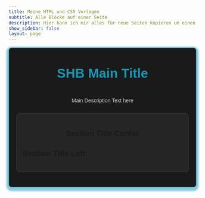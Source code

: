 ```yaml
---
title: Meine HTML und CSS Vorlagen
subtitle: Alle Blöcke auf einer Seite
description: Hier kann ich mir alles für neue Seiten kopieren um einen Standard zu halten
show_sidebar: false
layout: page
---
```


<div class="shb-main-container">
<style>
    .shb-main-container {
        max-width: 100%;
        margin: auto;
        padding: 20px;
        background-color: #1a1a1a;
        font-family: Arial, sans-serif;
        line-height: 1.6;
        border: 1px solid #1598b3;
        border-radius: 8px;
        box-shadow: 0 4px 4px 6px #1598b380;
    }
</style>

<h1 class="shb-main-title">SHB Main Title</h1>
<style>
    .shb-main-title, .shb-main-title h1 {
        text-align: center;
        font-weight: bold;
        margin-top: 20px;
        font-size: 2.5em;
        color: #1598b3;
    }
</style>

<p class="shb-main-description">
    Main Description Text here
</p>
<style>
    .shb-main-description, shb-main-description p {
        text-align: center;
        font-size: 1em;
        color: #d1d1d1;
        padding: 10px 0;
    }
</style>

<div class="content-section">
<style>
    .content-section {
        margin-bottom: 20px;
        padding: 15px;
        background-color: #252525;
        border: 1px solid #444;
        border-radius: 8px;
    }
</style>

<h2 class="shb-section-title-center">Section Title Center</h2>
<style>
    .shb-section-title-center, .shb-section-title-center h2 {
        text-align: center;
        font-weight: bold;
        margin-top: 20px;
    }
</style>

<h2 class="shb-section-title-left">Section Title Left</h2>
<style>
    .shb-section-title-left, .shb-section-title-left h2 {
        font-weight: bold;
        margin-top: 20px;
    }
</style>





</div>
</div>